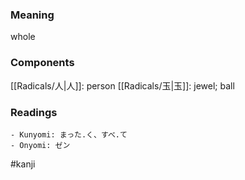 ### Meaning

whole

### Components

[[Radicals/人|人]]: person [[Radicals/玉|玉]]: jewel; ball

### Readings

```
- Kunyomi: まった.く、すべ.て
- Onyomi: ゼン
```

#kanji